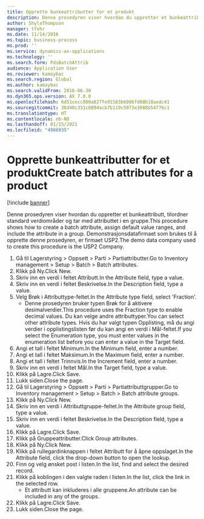 ```yaml
---
title: Opprette bunkeattributter for et produkt
description: Denne prosedyren viser hvordan du oppretter et bunkeattributt, tilordner standard verdiområder og tar med attributtet i en gruppe.
author: ShylaThompson
manager: tfehr
ms.date: 11/14/2016
ms.topic: business-process
ms.prod: ''
ms.service: dynamics-ax-applications
ms.technology: ''
ms.search.form: PdsBatchAttrib
audience: Application User
ms.reviewer: kamaybac
ms.search.region: Global
ms.author: kamaybac
ms.search.validFrom: 2016-06-30
ms.dyn365.ops.version: AX 7.0.0
ms.openlocfilehash: 6d51cecc800a827fe91583b6086fd88b10aedc41
ms.sourcegitcommit: 38d40c331c8894acb7b119c5073e3088b54776c1
ms.translationtype: HT
ms.contentlocale: nb-NO
ms.lasthandoff: 01/15/2021
ms.locfileid: "4986935"
---
```

# <a name="create-batch-attributes-for-a-product"></a><span data-ttu-id="bdbe1-103">Opprette bunkeattributter for et produkt</span><span class="sxs-lookup"><span data-stu-id="bdbe1-103">Create batch attributes for a product</span></span>

[!include [banner](../../includes/banner.md)]

<span data-ttu-id="bdbe1-104">Denne prosedyren viser hvordan du oppretter et bunkeattributt, tilordner standard verdiområder og tar med attributtet i en gruppe.</span><span class="sxs-lookup"><span data-stu-id="bdbe1-104">This procedure shows how to create a batch attribute, assign default value ranges, and include the attribute in a group.</span></span> <span data-ttu-id="bdbe1-105">Demonstrasjonsdatafirmaet som brukes til å opprette denne prosedyren, er firmaet USP2.</span><span class="sxs-lookup"><span data-stu-id="bdbe1-105">The demo data company used to create this procedure is the USP2 Company.</span></span>

1. <span data-ttu-id="bdbe1-106">Gå til Lagerstyring > Oppsett > Parti > Partiattributter.</span><span class="sxs-lookup"><span data-stu-id="bdbe1-106">Go to Inventory management > Setup > Batch > Batch attributes.</span></span>
2. <span data-ttu-id="bdbe1-107">Klikk på Ny.</span><span class="sxs-lookup"><span data-stu-id="bdbe1-107">Click New.</span></span>
3. <span data-ttu-id="bdbe1-108">Skriv inn en verdi i feltet Attributt.</span><span class="sxs-lookup"><span data-stu-id="bdbe1-108">In the Attribute field, type a value.</span></span>
4. <span data-ttu-id="bdbe1-109">Skriv inn en verdi i feltet Beskrivelse.</span><span class="sxs-lookup"><span data-stu-id="bdbe1-109">In the Description field, type a value.</span></span>
5. <span data-ttu-id="bdbe1-110">Velg Brøk i Attributtype-feltet.</span><span class="sxs-lookup"><span data-stu-id="bdbe1-110">In the Attribute type field, select 'Fraction'.</span></span>
    * <span data-ttu-id="bdbe1-111">Denne prosedyren bruker typen Brøk for å aktivere desimalverdier.</span><span class="sxs-lookup"><span data-stu-id="bdbe1-111">This procedure uses the Fraction type to enable decimal values.</span></span> <span data-ttu-id="bdbe1-112">Du kan velge andre attributtyper.</span><span class="sxs-lookup"><span data-stu-id="bdbe1-112">You can select other attribute types.</span></span> <span data-ttu-id="bdbe1-113">Hvis du har valgt typen Opplisting, må du angi verdier i opplistingslisten før du kan angi en verdi i Mål-feltet.</span><span class="sxs-lookup"><span data-stu-id="bdbe1-113">If you select the Enumeration type, you must enter values in the enumeration list before you can enter a value in the Target field.</span></span>  
6. <span data-ttu-id="bdbe1-114">Angi et tall i feltet Minimum.</span><span class="sxs-lookup"><span data-stu-id="bdbe1-114">In the Minimum field, enter a number.</span></span>
7. <span data-ttu-id="bdbe1-115">Angi et tall i feltet Maksimum.</span><span class="sxs-lookup"><span data-stu-id="bdbe1-115">In the Maximum field, enter a number.</span></span>
8. <span data-ttu-id="bdbe1-116">Angi et tall i feltet Trinnvis.</span><span class="sxs-lookup"><span data-stu-id="bdbe1-116">In the Increment field, enter a number.</span></span>
9. <span data-ttu-id="bdbe1-117">Skriv inn en verdi i feltet Mål.</span><span class="sxs-lookup"><span data-stu-id="bdbe1-117">In the Target field, type a value.</span></span>
10. <span data-ttu-id="bdbe1-118">Klikk på Lagre.</span><span class="sxs-lookup"><span data-stu-id="bdbe1-118">Click Save.</span></span>
11. <span data-ttu-id="bdbe1-119">Lukk siden.</span><span class="sxs-lookup"><span data-stu-id="bdbe1-119">Close the page.</span></span>
12. <span data-ttu-id="bdbe1-120">Gå til Lagerstyring > Oppsett > Parti > Partiattributtgrupper.</span><span class="sxs-lookup"><span data-stu-id="bdbe1-120">Go to Inventory management > Setup > Batch > Batch attribute groups.</span></span>
13. <span data-ttu-id="bdbe1-121">Klikk på Ny.</span><span class="sxs-lookup"><span data-stu-id="bdbe1-121">Click New.</span></span>
14. <span data-ttu-id="bdbe1-122">Skriv inn en verdi i Attributtgruppe-feltet.</span><span class="sxs-lookup"><span data-stu-id="bdbe1-122">In the Attribute group field, type a value.</span></span>
15. <span data-ttu-id="bdbe1-123">Skriv inn en verdi i feltet Beskrivelse.</span><span class="sxs-lookup"><span data-stu-id="bdbe1-123">In the Description field, type a value.</span></span>
16. <span data-ttu-id="bdbe1-124">Klikk på Lagre.</span><span class="sxs-lookup"><span data-stu-id="bdbe1-124">Click Save.</span></span>
17. <span data-ttu-id="bdbe1-125">Klikk på Gruppeattributter.</span><span class="sxs-lookup"><span data-stu-id="bdbe1-125">Click Group attributes.</span></span>
18. <span data-ttu-id="bdbe1-126">Klikk på Ny.</span><span class="sxs-lookup"><span data-stu-id="bdbe1-126">Click New.</span></span>
19. <span data-ttu-id="bdbe1-127">Klikk på rullegardinknappen i feltet Attributt for å åpne oppslaget.</span><span class="sxs-lookup"><span data-stu-id="bdbe1-127">In the Attribute field, click the drop-down button to open the lookup.</span></span>
20. <span data-ttu-id="bdbe1-128">Finn og velg ønsket post i listen.</span><span class="sxs-lookup"><span data-stu-id="bdbe1-128">In the list, find and select the desired record.</span></span>
21. <span data-ttu-id="bdbe1-129">Klikk på koblingen i den valgte raden i listen.</span><span class="sxs-lookup"><span data-stu-id="bdbe1-129">In the list, click the link in the selected row.</span></span>
    * <span data-ttu-id="bdbe1-130">Et attributt kan inkluderes i alle gruppene.</span><span class="sxs-lookup"><span data-stu-id="bdbe1-130">An attribute can be included in any of the groups.</span></span>  
22. <span data-ttu-id="bdbe1-131">Klikk på Lagre.</span><span class="sxs-lookup"><span data-stu-id="bdbe1-131">Click Save.</span></span>
23. <span data-ttu-id="bdbe1-132">Lukk siden.</span><span class="sxs-lookup"><span data-stu-id="bdbe1-132">Close the page.</span></span>

